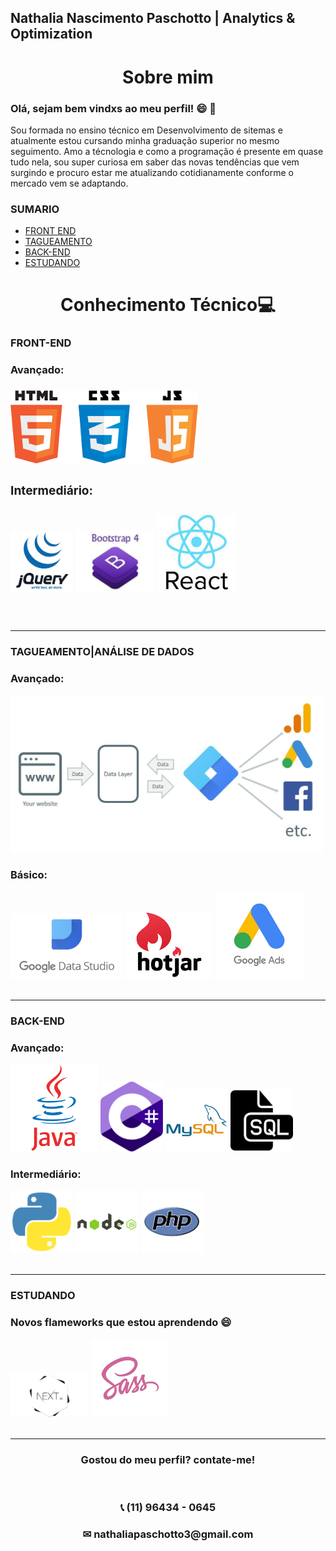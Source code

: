 Nathalia Nascimento Paschotto | Analytics & Optimization
--- 
<h1 align="center">Sobre mim</h1>


<h3 color = "red">Olá, sejam bem vindxs ao meu perfil! 😄 🚀  </h3>

<p>Sou formada no ensino técnico em Desenvolvimento de sitemas e atualmente estou cursando minha graduação superior no mesmo seguimento.
Amo a técnologia e como a programação é presente em quase tudo nela, sou super curiosa em saber das novas tendências que vem surgindo e procuro estar me atualizando cotidianamente conforme o mercado vem se adaptando.</p>

### SUMARIO

- [FRONT END](#FRONT-END)
- [TAGUEAMENTO](#TAGUEAMENTO)
- [BACK-END](#BACK-END)
- [ESTUDANDO](#ESTUDANDO)

<H1 align="center">Conhecimento Técnico💻 </H1>

 ### FRONT-END 

 <h3> Avançado: <h3>

 <div>

<img src="https://github.com/Nathalia662/Nathalia662/blob/98414cc46e1c22a5d4484e4a23fa972a8e738c46/icones1.png" width="300">

<h3> Intermediário: <h3>

<img src="https://github.com/Nathalia662/Nathalia662/blob/d7158565d3215a7cbe9b9937154e2d941ceab9eb/jquery.jpg" width="100">
<img src="https://github.com/Nathalia662/Nathalia662/blob/f1546ac1ae17d998672578d0b6d28fe9b75e6655/images.jfif" width="125">
<img src="https://github.com/Nathalia662/Nathalia662/blob/dabeeed22ca36a9a0ae6f3ab8ad82790e12f7c08/img2.jfif" width="125">

</div>
<br>

----

### TAGUEAMENTO|ANÁLISE DE DADOS

<h3> Avançado: </h3>
<img src="https://github.com/Nathalia662/Nathalia662/blob/f10a3826661e43a655e874ba5cc25b69b6e97720/dataLayer-scheme.jpg" width="500" >

<h3> Básico: </h3>
<div>
<img src="https://github.com/Nathalia662/Nathalia662/blob/192852360d5c4c4fd0cc21f56c79ac937c66e19f/google-data-studio.jpg" width="180">
<img src="https://github.com/Nathalia662/Nathalia662/blob/58d1cc2c9bf67c937376779968f414e961987358/transferir%20(1).png" width="140">
<img src="https://github.com/Nathalia662/Nathalia662/blob/58d1cc2c9bf67c937376779968f414e961987358/transferir.png" width="140">
</div>
<br>

---

### BACK-END

<h3> Avançado: </h3>

<DIV>
<img src="https://github.com/Nathalia662/Nathalia662/blob/efe44ab03ee4f3aec3db84540867b6bb9123e76e/java.png" width="140">
<img src="https://github.com/Nathalia662/Nathalia662/blob/efe44ab03ee4f3aec3db84540867b6bb9123e76e/c%23.png" width="100">
<img src="https://github.com/Nathalia662/Nathalia662/blob/efe44ab03ee4f3aec3db84540867b6bb9123e76e/mysql.png" width="100">
<img src="https://github.com/Nathalia662/Nathalia662/blob/efe44ab03ee4f3aec3db84540867b6bb9123e76e/sql.png" width="100">
<br>

<h3> Intermediário: </h3>
<img src="https://github.com/Nathalia662/Nathalia662/blob/56a81ed1e391a899084a8e993affb57489fcc843/python.png" width="100">
<img src="https://github.com/Nathalia662/Nathalia662/blob/56a81ed1e391a899084a8e993affb57489fcc843/node.png" width="100">
<img src="https://github.com/Nathalia662/Nathalia662/blob/56a81ed1e391a899084a8e993affb57489fcc843/php.png" width="100">
</DIV>
<br>

---

### ESTUDANDO

<h3> Novos flameworks que estou aprendendo 😄 </h3>
<div>
<img src="https://github.com/Nathalia662/Nathalia662/blob/bc85a0e9b0085ada78ea9928fafe329f56dd74b6/1_Hva7hcsFWulFUPhrEWui1A.jpeg" width="125">
<img src="https://github.com/Nathalia662/Nathalia662/blob/bc85a0e9b0085ada78ea9928fafe329f56dd74b6/sass.png" width="125">
</div>
<br>

---

<H3 align="center"> Gostou do meu perfil? contate-me! </H3> 
<BR>
<div>
<H3 align="center"> 📞 (11) 96434 - 0645 </H3>
<H3 align="center"> ✉ nathaliapaschotto3@gmail.com</H3>
</div>








<BR>



